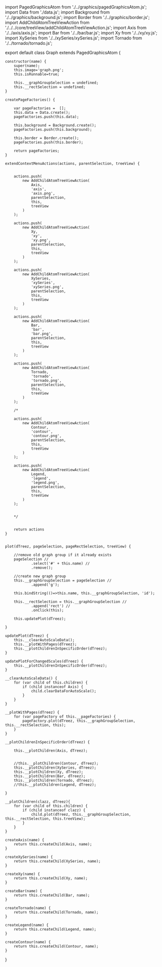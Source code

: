 import PagedGraphicsAtom  from './../graphics/pagedGraphicsAtom.js';
import Data from './data.js';
import Background from './../graphics/background.js';
import Border from './../graphics/border.js';
import AddChildAtomTreeViewAction from './../../core/treeView/addChildAtomTreeViewAction.js';
import Axis from './../axis/axis.js';
import Bar from './../bar/bar.js';
import Xy from './../xy/xy.js';
import XySeries from './../xySeries/xySeries.js';
import Tornado from './../tornado/tornado.js';


export default class Graph extends PagedGraphicsAtom {

	constructor(name) {		
		super(name);
		this.image='graph.png';
		this.isRunnable=true;
				
		this.__graphGroupSelection = undefined;
		this.__rectSelection = undefined;		
	}	

	createPageFactories() {

		var pageFactories =  [];
		this.data = Data.create();
		pageFactories.push(this.data);
		
		this.background = Background.create();
		pageFactories.push(this.background);

		this.border = Border.create();
		pageFactories.push(this.border);	

		return pageFactories;	
	}
	
	extendContextMenuActions(actions, parentSelection, treeView) {
		
		
		actions.push(
			new AddChildAtomTreeViewAction(
				Axis,
				'axis',
				'axis.png',
				parentSelection,
				this,
				treeView
			)
		);	

		actions.push(
			new AddChildAtomTreeViewAction(
				Xy, 
				'xy', 
				'xy.png',
				parentSelection,
				this, 
				treeView
			)
		);		
		
		actions.push(
			new AddChildAtomTreeViewAction(
				XySeries,
				'xySeries',
				'xySeries.png',
				parentSelection,
				this,
				treeView
			)
		);
		
		actions.push(
			new AddChildAtomTreeViewAction(
				Bar,
				'bar',
				'bar.png',
				parentSelection,
				this,
				treeView
			)
		);		
		
		actions.push(
			new AddChildAtomTreeViewAction(
				Tornado,
				'tornado',
				'tornado.png',
				parentSelection,
				this,
				treeView
			)
		);
		
		/*
		
		actions.push(
			new AddChildAtomTreeViewAction(
				Contour,
				'contour',
				'contour.png',
				parentSelection,
				this,
				treeView
			)
		);
		
		actions.push(
			new AddChildAtomTreeViewAction(
				Legend,
				'legend',
				'legend.png',
				parentSelection,
				this,
				treeView
			)
		);	


		*/


		return actions
	}


	plot(dTreez, pageSelection, pageRectSelection, treeView) {
			
		//remove old graph group if it already exists
		pageSelection //
				.select('#' + this.name) //
				.remove();

		//create new graph group
		this.__graphGroupSelection = pageSelection //
				.append('g');
		
		this.bindString(()=>this.name, this.__graphGroupSelection, 'id');	
	
		this.__rectSelection = this.__graphGroupSelection //
				.append('rect') //
				.onClick(this);

		this.updatePlot(dTreez);
			
	}

	updatePlot(dTreez) {
		this.__clearAutoScaleData();
		this.__plotWithPages(dTreez);
		this.__plotChildrenInSpecificOrder(dTreez);
	}

	updatePlotForChangedScales(dTreez) {
		this.__plotChildrenInSpecificOrder(dTreez);
	}

	__clearAutoScaleData() {
		for (var child of this.children) {			
			if (child instanceof Axis) {
				child.clearDataForAutoScale();
			}
		}
	}

	__plotWithPages(dTreez) {
		for (var pageFactory of this.__pageFactories) {
			pageFactory.plot(dTreez, this.__graphGroupSelection, this.__rectSelection, this);
		}
	}

	__plotChildrenInSpecificOrder(dTreez) {
		
		this.__plotChildren(Axis, dTreez);
		
		
		//this.__plotChildren(Contour, dTreez);
		this.__plotChildren(XySeries, dTreez);
		this.__plotChildren(Xy, dTreez);	
		this.__plotChildren(Bar, dTreez);			
		this.__plotChildren(Tornado, dTreez);
		//this.__plotChildren(Legend, dTreez);
		
	}	
	
	__plotChildren(clazz, dTreez){
		for (var child of this.children) {			
			if (child instanceof clazz) {				
				child.plot(dTreez, this.__graphGroupSelection, this.__rectSelection, this.treeView);
			}
		}
	}

	createAxis(name) {
		return this.createChild(Axis, name);	
	}

	createXySeries(name) {
		return this.createChild(XySeries, name);
	}

	createXy(name) {
		return this.createChild(Xy, name);
	}

	createBar(name) {
		return this.createChild(Bar, name);
	}

	createTornado(name) {
		return this.createChild(Tornado, name);
	}

	createLegend(name) {
		return this.createChild(Legend, name);
	}

	createContour(name) {
		return this.createChild(Contour, name);
	}

}
